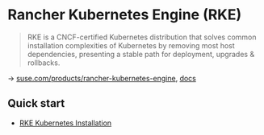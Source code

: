 # Rancher Kubernetes Engine (RKE)

> RKE is a CNCF-certified Kubernetes distribution that solves common installation complexities of Kubernetes by removing most host dependencies, presenting a stable path for deployment, upgrades & rollbacks.

→ [suse.com/products/rancher-kubernetes-engine](https://www.suse.com/products/rancher-kubernetes-engine/), [docs](https://rancher.com/docs/rke/latest/en/)

## Quick start

* [RKE Kubernetes Installation](https://rancher.com/docs/rke/latest/en/installation/)
